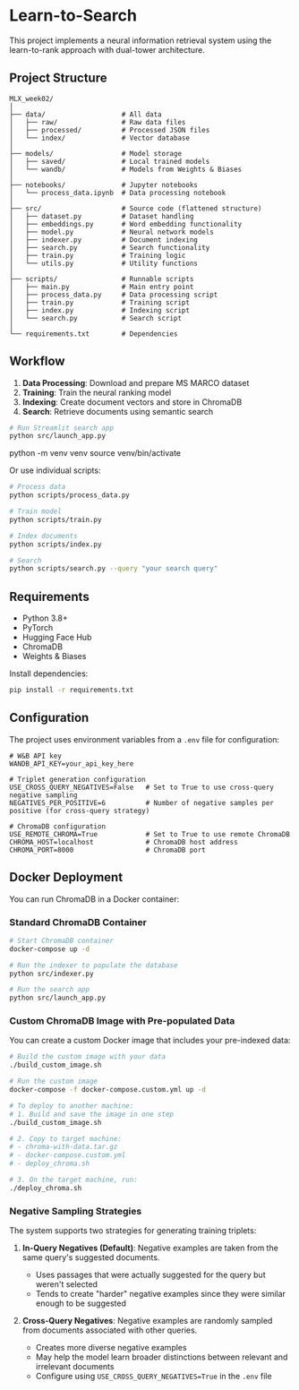 # Learn-to-Search

This project implements a neural information retrieval system using the learn-to-rank approach with dual-tower architecture.

## Project Structure

```
MLX_week02/
│
├── data/                   # All data
│   ├── raw/                # Raw data files
│   ├── processed/          # Processed JSON files
│   └── index/              # Vector database
│
├── models/                 # Model storage 
│   ├── saved/              # Local trained models
│   └── wandb/              # Models from Weights & Biases
│
├── notebooks/              # Jupyter notebooks
│   └── process_data.ipynb  # Data processing notebook
│
├── src/                    # Source code (flattened structure)
│   ├── dataset.py          # Dataset handling
│   ├── embeddings.py       # Word embedding functionality
│   ├── model.py            # Neural network models
│   ├── indexer.py          # Document indexing
│   ├── search.py           # Search functionality
│   ├── train.py            # Training logic
│   └── utils.py            # Utility functions
│
├── scripts/                # Runnable scripts
│   ├── main.py             # Main entry point
│   ├── process_data.py     # Data processing script
│   ├── train.py            # Training script
│   ├── index.py            # Indexing script
│   └── search.py           # Search script
│
└── requirements.txt        # Dependencies
```

## Workflow

1. **Data Processing**: Download and prepare MS MARCO dataset
2. **Training**: Train the neural ranking model
3. **Indexing**: Create document vectors and store in ChromaDB
4. **Search**: Retrieve documents using semantic search


```bash
# Run Streamlit search app
python src/launch_app.py
```

python -m venv venv
source venv/bin/activate



Or use individual scripts:

```bash
# Process data
python scripts/process_data.py

# Train model
python scripts/train.py

# Index documents
python scripts/index.py

# Search
python scripts/search.py --query "your search query"
```

## Requirements

- Python 3.8+
- PyTorch
- Hugging Face Hub
- ChromaDB
- Weights & Biases

Install dependencies:

```bash
pip install -r requirements.txt
```

## Configuration

The project uses environment variables from a `.env` file for configuration:

```
# W&B API key
WANDB_API_KEY=your_api_key_here

# Triplet generation configuration
USE_CROSS_QUERY_NEGATIVES=False   # Set to True to use cross-query negative sampling
NEGATIVES_PER_POSITIVE=6          # Number of negative samples per positive (for cross-query strategy)

# ChromaDB configuration
USE_REMOTE_CHROMA=True            # Set to True to use remote ChromaDB
CHROMA_HOST=localhost             # ChromaDB host address
CHROMA_PORT=8000                  # ChromaDB port
```

## Docker Deployment

You can run ChromaDB in a Docker container:

### Standard ChromaDB Container
```bash
# Start ChromaDB container
docker-compose up -d

# Run the indexer to populate the database
python src/indexer.py

# Run the search app
python src/launch_app.py
```

### Custom ChromaDB Image with Pre-populated Data
You can create a custom Docker image that includes your pre-indexed data:

```bash
# Build the custom image with your data
./build_custom_image.sh

# Run the custom image
docker-compose -f docker-compose.custom.yml up -d

# To deploy to another machine:
# 1. Build and save the image in one step
./build_custom_image.sh

# 2. Copy to target machine:
# - chroma-with-data.tar.gz
# - docker-compose.custom.yml 
# - deploy_chroma.sh

# 3. On the target machine, run:
./deploy_chroma.sh
```

### Negative Sampling Strategies

The system supports two strategies for generating training triplets:

1. **In-Query Negatives (Default)**: Negative examples are taken from the same query's suggested documents.
   - Uses passages that were actually suggested for the query but weren't selected
   - Tends to create "harder" negative examples since they were similar enough to be suggested

2. **Cross-Query Negatives**: Negative examples are randomly sampled from documents associated with other queries.
   - Creates more diverse negative examples
   - May help the model learn broader distinctions between relevant and irrelevant documents
   - Configure using `USE_CROSS_QUERY_NEGATIVES=True` in the `.env` file
